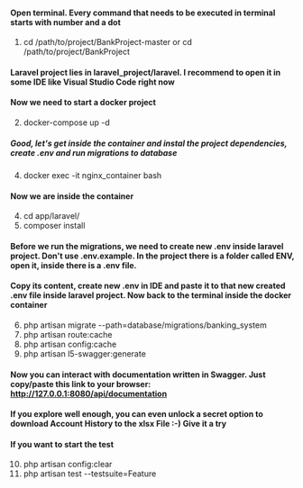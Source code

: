 #### Open terminal. Every command that needs to be executed in terminal starts with number and a dot
1. cd /path/to/project/BankProject-master or  cd /path/to/project/BankProject
#### Laravel project lies in laravel_project/laravel. I recommend to open it in some IDE like Visual Studio Code right now  
#### Now we need to start a docker project  
2. docker-compose up -d 
##### Good, let's get inside the container and instal the project dependencies, create .env and run migrations to database 
4. docker exec -it nginx_container bash
#### Now we are inside the container
4. cd app/laravel/
5. composer install
#### Before we run the migrations, we need to create new .env inside laravel project. Don't use .env.example. In the project there is a folder called ENV, open it, inside there is a .env file.   
#### Copy its content, create new .env in IDE and paste it to that new created .env file inside laravel project. Now back to the terminal inside the docker container  
6. php artisan migrate --path=database/migrations/banking_system
7. php artisan route:cache
8. php artisan config:cache
9. php artisan l5-swagger:generate 
#### Now you can interact with documentation written in Swagger. Just copy/paste this link to your browser: http://127.0.0.1:8080/api/documentation 
#### If you explore well enough, you can even unlock a secret option to download Account History to the xlsx File :-) Give it a try 
#### If you want to start the test 
10.  php artisan config:clear
11.  php artisan test --testsuite=Feature
